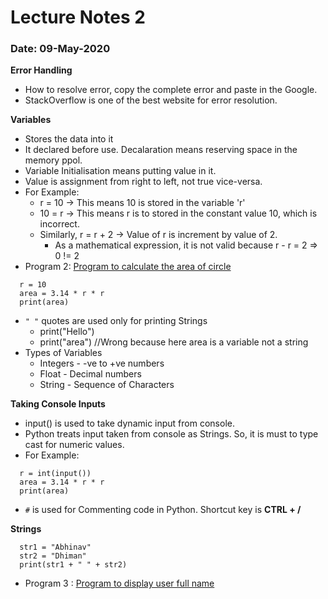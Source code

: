# Lecture Notes 2
### Date: 09-May-2020

__Error Handling__
* How to resolve error, copy the complete error and paste in the Google.
* StackOverflow is one of the best website for error resolution.

__Variables__
* Stores the data into it
* It declared before use. Decalaration means reserving space in the memory ppol.
* Variable Initialisation means putting value in it.
* Value is assignment from right to left, not true vice-versa.
* For Example: 
  * r = 10 -> This means 10 is stored in the variable 'r'
  *  10 = r -> This means r is to stored in the constant value 10, which is incorrect.
  * Similarly,  r = r + 2 -> Value of r is increment by value of 2. 
    * As a mathematical expression, it is not valid because r - r = 2 => 0 != 2
* Program 2: [Program to calculate the area of circle](https://github.com/abhinavg916/ytcodehelp-python/blob/master/Lectures/Lecture2/2CircleArea.py)
```
  r = 10
  area = 3.14 * r * r
  print(area)
```
* `" "` quotes are used only for printing Strings
  * print("Hello")
  * print("area")  //Wrong because here area is a variable not a string
* Types of Variables
  * Integers - -ve to +ve numbers
  * Float - Decimal numbers
  * String - Sequence of Characters

__Taking Console Inputs__
* input() is used to take dynamic input from console.
* Python treats input taken from console as Strings. So, it is must to type cast for numeric values.
* For Example:
```
  r = int(input())
  area = 3.14 * r * r
  print(area)
```
* `#` is used for Commenting code in Python. Shortcut key is __CTRL + /__

__Strings__
```
  str1 = "Abhinav"
  str2 = "Dhiman"
  print(str1 + " " + str2)
```
* Program 3 : [Program to display user full name](https://github.com/abhinavg916/ytcodehelp-python/blob/master/Lectures/Lecture2/3UserName.py)




  
